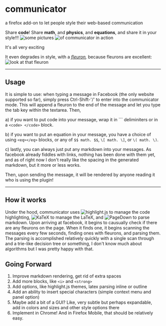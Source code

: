 # communicator
a firefox add-on to let people style their web-based communication

Share **code**! Share **math**, and **physics**, and **equations**,  and share it in your style!!!
![some pictures](http://dijitalelefan.com/projects/communicator/communicator1.jpg) ![of communicator in action](http://dijitalelefan.com/projects/communicator/communicator2.png)

It's all very exciting

It even degrades in style, with a *[fleuron](http://en.wikipedia.org/wiki/Fleuron_%28typography%29),* because fleurons are excellent: ![look at that fleuron](http://dijitalelefan.com/projects/communicator/communicator3.png)

***

Usage
---
It is simple to use: when typing a message in Facebook (the only website supported so far), simply press Ctrl-Shift-'/' to enter into the communicator mode. This will append a fleuron to the end of the message and let you type the tab key within the textarea. Then, 

a) if you want to put code into your message, wrap it in \`\`\` deliminiters or in a ```<code> </code>``` block.

b) if you want to put an equation in your message, you have a choice of using ```<eq></eq>``` blocks, or any of ```$$ math. $$```, ```\[ math. \]```, or ```\( math. \)```.

c) lastly, you can always just put any markdown into your messages. As facebook already fiddles with links, nothing has been done with them yet, and as of right now I don't really like the spacing in the generated markdown, but it more or less works.

Then, upon sending the message, it will be rendered by anyone reading it who is using the plugin!

***
How it works
---
Under the hood, communicator uses ![highlight.js](https://highlightjs.org/) to manage the code highlighting, ![KaTeX](http://khan.github.io/KaTeX/) to manage the LaTeX, and ![PageDown](https://code.google.com/p/pagedown/wiki/PageDown) to parse markdown. Upon arriving at facebook, it begins to causually check if there are any fleurons on the page. When it finds one, it begins scanning the messages every few seconds, finding ones with fleurons, and parsing them. The parsing is accomplished relatively quickly with a single scan through and a trie-like decision tree or something, I don't know much about algorithms but I was pretty happy with that. 

Going Forward
---
1. Improve markdown rendering, get rid of extra spaces
2. Add more blocks, like ```<i>``` and ```<strong>```
3. Add options, like highlight.js themes, latex parsing inline or outline
4. Add an ability to insert special characters (simple context menu and panel option)
5. Maybe add a bit of a GUI? Like, very subtle but perhaps expandable, add in colors and sizes and other style options there
6. Implement in Chrome! And in Firefox Mobile, that should be relatively easy.
